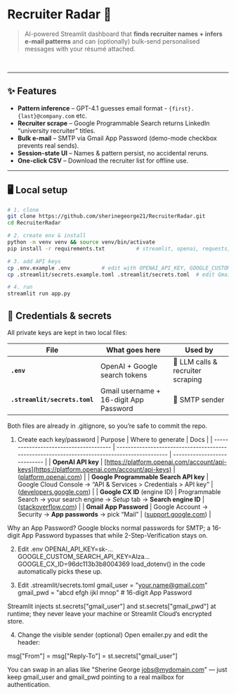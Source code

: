 # Recruiter Radar 💌

> AI-powered Streamlit dashboard that **finds recruiter names + infers e-mail patterns** and can (optionally) bulk-send personalised messages with your résumé attached.

&nbsp;

---

## ✨ Features
* **Pattern inference** – GPT-4.1 guesses  email format - `{first}.{last}@company.com` etc.  
* **Recruiter scrape** – Google Programmable Search returns LinkedIn “university recruiter” titles.  
* **Bulk e-mail** – SMTP via Gmail App Password (demo-mode checkbox prevents real sends).  
* **Session-state UI** – Names & pattern persist, no accidental reruns.  
* **One-click CSV** – Download the recruiter list for offline use.  

---

## 🖥️ Local setup

```bash
# 1. clone
git clone https://github.com/sherinegeorge21/RecruiterRadar.git
cd RecruiterRadar

# 2. create env & install
python -m venv venv && source venv/bin/activate
pip install -r requirements.txt          # streamlit, openai, requests, python-dotenv, ...

# 3. add API keys
cp .env.example .env          # edit with OPENAI_API_KEY, GOOGLE_CUSTOM_SEARCH_API_KEY
cp .streamlit/secrets.example.toml .streamlit/secrets.toml  # edit Gmail creds

# 4. run
streamlit run app.py
```

## 🔐 Credentials & secrets
All private keys are kept in two local files:

| File                          | What goes here                         | Used by                           |
| ----------------------------- | -------------------------------------- | --------------------------------- |
| **`.env`**                    | OpenAI + Google search tokens          | 🧠 LLM calls & recruiter scraping |
| **`.streamlit/secrets.toml`** | Gmail username + 16-digit App Password | 📧 SMTP sender                    |


Both files are already in .gitignore, so you’re safe to commit the repo.

1. Create each key/password
| Purpose                                | Where to generate                                                                            | Docs                         |
| -------------------------------------- | -------------------------------------------------------------------------------------------- | ---------------------------- |
| **OpenAI API key**                     | [https://platform.openai.com/account/api-keys](https://platform.openai.com/account/api-keys) | ([platform.openai.com][1])   |
| **Google Programmable Search API key** | Google Cloud Console → “API & Services > Credentials > API key”                              | ([developers.google.com][2]) |
| **Google CX ID** (engine ID)           | Programmable Search → your search engine → *Setup* tab → **Search engine ID**                | ([stackoverflow.com][3])     |
| **Gmail App Password**                 | Google Account → Security → **App passwords** → pick “Mail”                                  | ([support.google.com][4])    |

[1]: https://platform.openai.com/account/api-keys?utm_source=chatgpt.com "Account API Keys - OpenAI Platform"
[2]: https://developers.google.com/custom-search/v1/introduction?utm_source=chatgpt.com "Custom Search JSON API: Introduction - Google for Developers"
[3]: https://stackoverflow.com/questions/6562125/getting-a-cx-id-for-custom-search-google-api-python?utm_source=chatgpt.com "Getting a cx ID for custom search, Google API - Python"
[4]: https://support.google.com/mail/answer/185833?hl=en&utm_source=chatgpt.com "Sign in with app passwords - Gmail Help"


Why an App Password? 
Google blocks normal passwords for SMTP; a 16-digit App Password bypasses that while 2-Step-Verification stays on. 


2. Edit .env
OPENAI_API_KEY=sk-...
GOOGLE_CUSTOM_SEARCH_API_KEY=AIza...
GOOGLE_CX_ID=96dc113b3b8004369
load_dotenv() in the code automatically picks these up. 

3. Edit .streamlit/secrets.toml
gmail_user = "your.name@gmail.com"
gmail_pwd  = "abcd efgh ijkl mnop"  # 16-digit App Password

Streamlit injects st.secrets["gmail_user"] and st.secrets["gmail_pwd"] at runtime; they never leave your machine or Streamlit Cloud’s encrypted store. 

4. Change the visible sender (optional)
Open emailer.py and edit the header:

msg["From"] = msg["Reply-To"] = st.secrets["gmail_user"]

You can swap in an alias like "Sherine George <jobs@mydomain.com>" — just keep gmail_user and gmail_pwd pointing to a real mailbox for authentication.

